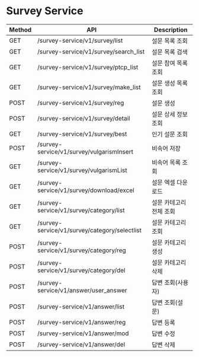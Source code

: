 [comment]: <> (# 설문조사 기반 데이터 공유 플랫폼)

[comment]: <> (<div align = "center">)

[comment]: <> (<img src="https://user-images.githubusercontent.com/114554407/204599467-083b39e7-1a35-4d34-98ed-113a79120bf2.png" width="500" height="auto"/><br>)

[comment]: <> (<img src="https://user-images.githubusercontent.com/114554407/204599631-b55fb419-93ad-407a-bd1a-5dd13934f3fc.png" width="500" height="auto"/><br>)

[comment]: <> (<img src="https://user-images.githubusercontent.com/114554407/204601023-40c32791-0bb4-407c-adf9-83ca29f80588.png" width="500" height="auto"/><br>)

[comment]: <> (<img src="https://img.shields.io/badge/Spring Boot-6DB33F?style=flat-square&logo=SpringBoot&logoColor=white"/>)

[comment]: <> (<img src="https://img.shields.io/badge/React-61DAFB?style=flat-square&logo=React&logoColor=black"/>)

[comment]: <> (<img src="https://img.shields.io/badge/MySQL-4479A1?style=flat-square&logo=MySQL&logoColor=white"/>)

[comment]: <> (</div>)
# Survey Service
|Method|API|Description|
|---|---|---|
|GET|/survey-service/v1/survey/list|설문 목록 조회|
|GET|/survey-service/v1/survey/search_list|설문 목록 검색|
|GET|/survey-service/v1/survey/ptcp_list|설문 참여 목록 조회|
|GET|/survey-service/v1/survey/make_list|설문 생성 목록 조회|
|POST|/survey-service/v1/survey/reg|설문 생성|
|POST|/survey-service/v1/survey/detail|설문 상세 정보 조회|
|GET|/survey-service/v1/survey/best|인기 설문 조회|
|POST|/survey-service/v1/survey/vulgarismInsert|비속어 저장|
|GET|/survey-service/v1/survey/vulgarismList|비속어 목록 조회|
|GET|/survey-service/v1/survey/download/excel|설문 엑셀 다운로드|
|GET|/survey-service/v1/survey/category/list|설문 카테고리 전체 조회|
|GET|/survey-service/v1/survey/category/selectlist|설문 카테고리 조회|
|POST|/survey-service/v1/survey/category/reg|설문 카테고리 생성|
|POST|/survey-service/v1/survey/category/del|설문 카테고리 삭제|
|POST|/survey-service/v1/answer/user_answer|답변 조회(사용자)|
|POST|/survey-service/v1/answer/list|답변 조회(설문)|
|POST|/survey-service/v1/answer/reg|답변 등록|
|POST|/survey-service/v1/answer/mod|답변 수정|
|POST|/survey-service/v1/answer/del|답변 삭제|

